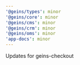 ```yaml
---
'@geins/types': minor
'@geins/core': minor
'@geins/cms': minor
'@geins/crm': minor
'@geins/oms': minor
'app-docs': minor
---
```


Updates for geins-checkout
